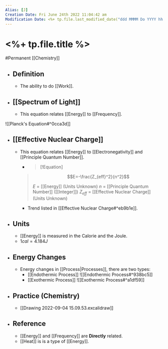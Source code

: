 ```yaml
---
Alias: [J]
Creation Date: Fri June 24th 2022 11:04:42 am 
Modification Date: <%+ tp.file.last_modified_date("ddd MMMM Do YYYY hh:mm:ss a") %>
---
```

# <%+ tp.file.title %>
#Permanent [[Chemistry]]

- ## Definition
	- The ability to do [[Work]].
- ## [[Spectrum of Light]]
	- This equation relates [[Energy]] to [[Frequency]].
	  
![[Planck's Equation#^0cca3d]]
- ## [[Effective Nuclear Charge]]
	- This equation relates [[Energy]] to [[Electronegativity]] and [[Principle Quantum Number]].
	  - > [!Equation]
	  > $$E=-\frac{Z_{eff}^2}{n^2}$$
	  > 
	  > $E$ = [[Energy]] (Units Unknown)
	  > $n$ = [[Principle Quantum Number]] ([[Integer]])
	  > $Z_{eff}$ = [[Effective Nuclear Charge]] (Units Unknown)
	  
	  - Trend listed in [[Effective Nuclear Charge#^eb9b1e]].
- ## Units
	- [[Energy]] is measured in the Calorie and the Joule.
	- $1cal=4.184J$
- ## Energy Changes
	- Energy changes in [[Process|Processes]], there are two types:
		- [[Endothermic Process]]
		  ![[Endothermic Process#^938bc5]]
		- [[Exothermic Process]] 
		  ![[Exothermic Process#^a1df59]]
- ## Practice (Chemistry)
	- [[Drawing 2022-09-04 15.09.53.excalidraw]]
- ## Reference
	- [[Energy]] and [[Frequency]] are **Directly** related.
	- [[Heat]] is is a type of [[Energy]].